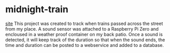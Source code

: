 # midnight-train
[site](http://midnighttrain.adamdill.com/)
This project was created to track when trains passed across the street from my place. A sound sensor was attached to a Raspberry Pi Zero and encloused in a weather proof container on my back patio. Once a sound is detected, it will keep track of the duration so that when the sound ends, the time and duration can be posted to a webservice and added to a database.
